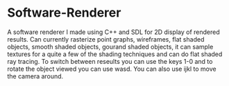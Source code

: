 # Software-Renderer
A software renderer I made using C++ and SDL for 2D display of rendered results.
Can currently rasterize point graphs, wireframes, flat shaded objects, smooth shaded objects, gourand shaded objects, it can sample textures
for a quite a few of the shading techniques and can do flat shaded ray tracing. To switch between reseults you can use the keys 1-0 and
to rotate the object viewed you can use wasd. You can also use ijkl to move the camera around.
